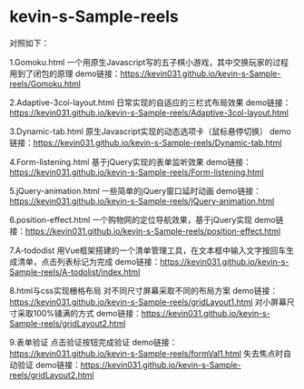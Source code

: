 ﻿# kevin-s-Sample-reels

对照如下：

1.Gomoku.html
一个用原生Javascript写的五子棋小游戏，其中交换玩家的过程用到了闭包的原理
demo链接：https://kevin031.github.io/kevin-s-Sample-reels/Gomoku.html

2.Adaptive-3col-layout.html
日常实现的自适应的三栏式布局效果
demo链接：https://kevin031.github.io/kevin-s-Sample-reels/Adaptive-3col-layout.html

3.Dynamic-tab.html
原生Javascript实现的动态选项卡（鼠标悬停切换）
demo链接：https://kevin031.github.io/kevin-s-Sample-reels/Dynamic-tab.html

4.Form-listening.html
基于jQuery实现的表单监听效果
demo链接：https://kevin031.github.io/kevin-s-Sample-reels/Form-listening.html

5.jQuery-animation.html
一些简单的jQuery窗口延时动画
demo链接：https://kevin031.github.io/kevin-s-Sample-reels/jQuery-animation.html

6.position-effect.html
一个购物网的定位导航效果，基于jQuery实现
demo链接：https://kevin031.github.io/kevin-s-Sample-reels/position-effect.html

7.A-tododist
用Vue框架搭建的一个清单管理工具，在文本框中输入文字按回车生成清单，点击列表标记为完成
demo链接：https://kevin031.github.io/kevin-s-Sample-reels/A-todolist/index.html

8.html与css实现栅格布局
对不同尺寸屏幕采取不同的布局方案
demo链接：https://kevin031.github.io/kevin-s-Sample-reels/gridLayout1.html
对小屏幕尺寸采取100%铺满的方式
demo链接：https://kevin031.github.io/kevin-s-Sample-reels/gridLayout2.html

9.表单验证
点击验证按钮完成验证
demo链接：https://kevin031.github.io/kevin-s-Sample-reels/formVal1.html
失去焦点时自动验证
demo链接：https://kevin031.github.io/kevin-s-Sample-reels/gridLayout2.html
